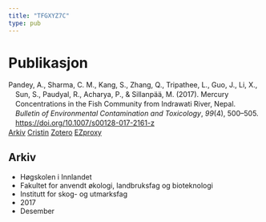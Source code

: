 ```yaml
---
title: "TFGXYZ7C"
type: pub
---
```

<h1>Publikasjon</h1>
<article id="csl-bib-container-TFGXYZ7C" class="csl-bib-container">
  <div class="csl-bib-body" style="line-height: 1.35; padding-left: 1em; text-indent:-1em;">
  <div class="csl-entry">Pandey, A., Sharma, C. M., Kang, S., Zhang, Q., Tripathee, L., Guo, J., Li, X., Sun, S., Paudyal, R., Acharya, P., &amp; Sillanp&#xE4;&#xE4;, M. (2017). Mercury Concentrations in the Fish Community from Indrawati River, Nepal. <i>Bulletin of Environmental Contamination and Toxicology</i>, <i>99</i>(4), 500&#x2013;505. <a href="https://doi.org/10.1007/s00128-017-2161-z">https://doi.org/10.1007/s00128-017-2161-z</a></div>
</div>
  <div class="csl-bib-buttons">
    <a href="#taxonomy-article-TFGXYZ7C" class="csl-bib-button">Arkiv</a>
    <a href alt="Cristin URL" class="csl-bib-button">Cristin</a>
    <a href alt="Zotero URL" class="csl-bib-button">Zotero</a>
    <a href="http://ezproxy.inn.no/login?url=https://doi.org/10.1007/s00128-017-2161-z" class="csl-bib-button">EZproxy</a>
  </div>
  <div id="csl-bib-meta-container-TFGXYZ7C"></div>
</article>
<div id="csl-bib-meta-TFGXYZ7C" class="csl-bib-meta">
  <article id="taxonomy-article-TFGXYZ7C" class="taxonomy-article">
    <h1>Arkiv</h1>
    <ul>
      <li>Høgskolen i Innlandet</li>
      <li>Fakultet for anvendt økologi, landbruksfag og bioteknologi</li>
      <li>Institutt for skog- og utmarksfag</li>
      <li>2017</li>
      <li>Desember</li>
    </ul>
  </article>
</div>
